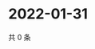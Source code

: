 # 2022-01-31

共 0 条

<!-- BEGIN WEIBO -->
<!-- 最后更新时间 Mon Jan 31 2022 03:10:46 GMT+0800 (China Standard Time) -->

<!-- END WEIBO -->
